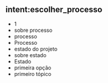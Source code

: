 ## intent:escolher_processo
- 1
- sobre processo
- processo
- Processo
- estado do projeto
- sobre estado
- Estado
- primeira opção
- primeiro tópico


